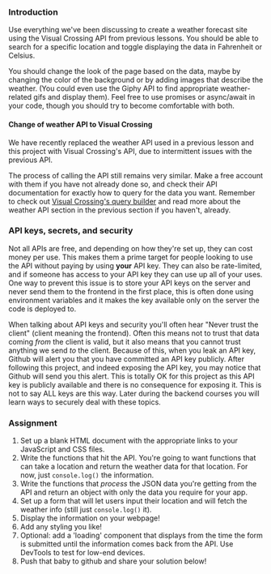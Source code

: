 ### Introduction

Use everything we've been discussing to create a weather forecast site using the Visual Crossing API from previous lessons. You should be able to search for a specific location and toggle displaying the data in Fahrenheit or Celsius.

You should change the look of the page based on the data, maybe by changing the color of the background or by adding images that describe the weather. (You could even use the Giphy API to find appropriate weather-related gifs and display them). Feel free to use promises or async/await in your code, though you should try to become comfortable with both.

<div class="lesson-note" markdown="1">

#### Change of weather API to Visual Crossing

We have recently replaced the weather API used in a previous lesson and this project with Visual Crossing's API, due to intermittent issues with the previous API.

The process of calling the API still remains very similar. Make a free account with them if you have not already done so, and check their API documentation for exactly how to query for the data you want. Remember to check out [Visual Crossing's query builder](https://www.visualcrossing.com/weather/weather-data-services) and read more about the weather API section in the previous section if you haven't, already.

</div>

### API keys, secrets, and security

Not all APIs are free, and depending on how they're set up, they can cost money per use. This makes them a prime target for people looking to use the API without paying by using **your** API key. They can also be rate-limited, and if someone has access to your API key they can use up all of your uses. One way to prevent this issue is to store your API keys on the server and never send them to the frontend in the first place, this is often done using environment variables and it makes the key available only on the server the code is deployed to.

When talking about API keys and security you'll often hear "Never trust the client" (client meaning the frontend). Often this means not to trust that data coming *from* the client is valid, but it also means that you cannot trust anything we send *to* the client. Because of this, when you leak an API key, Github will alert you that you have committed an API key publicly. After following this project, and indeed exposing the API key, you may notice that Github will send you this alert. This is totally OK for this project as this API key is publicly available and there is no consequence for exposing it. This is not to say ALL keys are this way. Later during the backend courses you will learn ways to securely deal with these topics.

### Assignment

<div class="lesson-content__panel" markdown="1">

1. Set up a blank HTML document with the appropriate links to your JavaScript and CSS files.
1. Write the functions that hit the API. You're going to want functions that can take a location and return the weather data for that location. For now, just `console.log()` the information.
1. Write the functions that *process* the JSON data you're getting from the API and return an object with only the data you require for your app.
1. Set up a form that will let users input their location and will fetch the weather info (still just `console.log()` it).
1. Display the information on your webpage!
1. Add any styling you like!
1. Optional: add a 'loading' component that displays from the time the form is submitted until the information comes back from the API. Use DevTools to test for low-end devices.
1. Push that baby to github and share your solution below!

</div>
